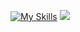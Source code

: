 [![My Skills](https://skillicons.dev/icons?i=html,css,js,ts,java,nodejs,react,next,vite,express,spring,postgresql,git,github,aws,materialui,tailwind,idea,webstorm,vscode,npm,maven,postman,stackoverflow)](https://skillicons.dev)
<img src='https://komarev.com/ghpvc/?username=HarenaFiantso&style=flat-square&color=blue'>
